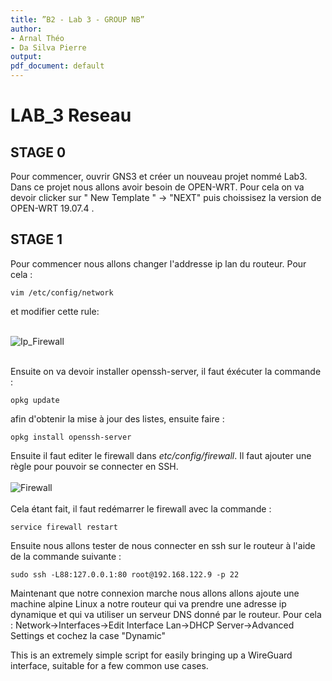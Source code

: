 ```yaml
---
title: ”B2 - Lab 3 - GROUP NB”
author:
- Arnal Théo
- Da Silva Pierre
output:
pdf_document: default
---
```


# LAB_3 Reseau

## STAGE 0

Pour commencer, ouvrir GNS3 et créer un nouveau projet nommé Lab3. Dans ce projet nous allons avoir besoin de OPEN-WRT. Pour cela on va devoir clicker sur " New Template " -> "NEXT" puis choissisez la version de OPEN-WRT 19.07.4 . 

## STAGE 1 

Pour commencer nous allons changer l'addresse ip lan du routeur. Pour cela : 
```
vim /etc/config/network
```
et modifier cette rule: <br><br> 

![Ip_Firewall](images/Ip_Firewall.png)<br><br>

Ensuite on va devoir installer openssh-server, il faut éxécuter la commande : 
```
opkg update
```
afin d'obtenir la mise à jour des listes, ensuite faire :
```
opkg install openssh-server
```
Ensuite il faut editer le firewall dans *etc/config/firewall*. Il faut ajouter une règle pour pouvoir se connecter en SSH.<br><br>
![Firewall](images/firewall.png)<br><br>
Cela étant fait, il faut redémarrer le firewall avec la commande :
```
service firewall restart
```
Ensuite nous allons tester de nous connecter en ssh sur le routeur à l'aide de la commande suivante : 
```
sudo ssh -L88:127.0.0.1:80 root@192.168.122.9 -p 22
```
Maintenant que notre connexion marche nous allons allons ajoute une machine alpine Linux a notre routeur qui va prendre une adresse ip dynamique et qui va utiliser un serveur DNS donné par le routeur. Pour cela : Network->Interfaces->Edit Interface Lan->DHCP Server->Advanced Settings et cochez la case "Dynamic"







This is an extremely simple script for easily bringing up a WireGuard interface, suitable for a few common use cases.





